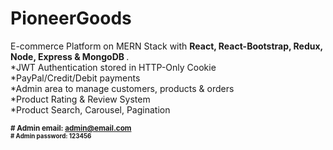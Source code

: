 # PioneerGoods
E-commerce Platform on MERN Stack with <b> React, React-Bootstrap, Redux, Node, Express & MongoDB </b>.  
*JWT Authentication stored in HTTP-Only Cookie    
*PayPal/Credit/Debit payments <br>
*Admin area to manage customers, products & orders    
*Product Rating & Review System <br>
*Product Search, Carousel, Pagination

<small> <b> # Admin email: admin@email.com <br>
<small> <b> # Admin password: 123456

